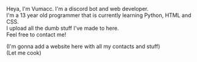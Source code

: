 Heya, I'm Vumacc. I'm a discord bot and web developer. \
I'm a 13 year old programmer that is currently learning Python, HTML and CSS. \
I upload all the dumb stuff I've made to here. \
Feel free to contact me!

(I'm gonna add a website here with all my contacts and stuff) \
(Let me cook)
